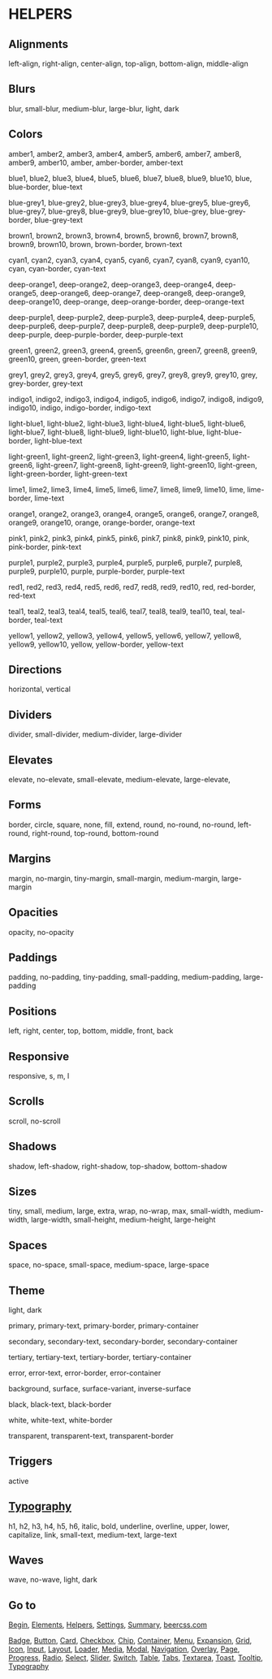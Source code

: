 # HELPERS

## Alignments

left-align, right-align, center-align, top-align, bottom-align, middle-align

## Blurs

blur, small-blur, medium-blur, large-blur, light, dark

## Colors

amber1, amber2, amber3, amber4, amber5, amber6, amber7, amber8, amber9, amber10, amber, amber-border, amber-text

blue1, blue2, blue3, blue4, blue5, blue6, blue7, blue8, blue9, blue10, blue, blue-border, blue-text

blue-grey1, blue-grey2, blue-grey3, blue-grey4, blue-grey5, blue-grey6, blue-grey7, blue-grey8, blue-grey9, blue-grey10, blue-grey, blue-grey-border, blue-grey-text

brown1, brown2, brown3, brown4, brown5, brown6, brown7, brown8, brown9, brown10, brown, brown-border, brown-text

cyan1, cyan2, cyan3, cyan4, cyan5, cyan6, cyan7, cyan8, cyan9, cyan10, cyan, cyan-border, cyan-text

deep-orange1, deep-orange2, deep-orange3, deep-orange4, deep-orange5, deep-orange6, deep-orange7, deep-orange8, deep-orange9, deep-orange10, deep-orange, deep-orange-border, deep-orange-text

deep-purple1, deep-purple2, deep-purple3, deep-purple4, deep-purple5, deep-purple6, deep-purple7, deep-purple8, deep-purple9, deep-purple10, deep-purple, deep-purple-border, deep-purple-text

green1, green2, green3, green4, green5, green6n, green7, green8, green9, green10, green, green-border, green-text

grey1, grey2, grey3, grey4, grey5, grey6, grey7, grey8, grey9, grey10, grey, grey-border, grey-text

indigo1, indigo2, indigo3, indigo4, indigo5, indigo6, indigo7, indigo8, indigo9, indigo10, indigo, indigo-border, indigo-text

light-blue1, light-blue2, light-blue3, light-blue4, light-blue5, light-blue6, light-blue7, light-blue8, light-blue9, light-blue10, light-blue, light-blue-border, light-blue-text

light-green1, light-green2, light-green3, light-green4, light-green5, light-green6, light-green7, light-green8, light-green9, light-green10, light-green, light-green-border, light-green-text

lime1, lime2, lime3, lime4, lime5, lime6, lime7, lime8, lime9, lime10, lime, lime-border, lime-text

orange1, orange2, orange3, orange4, orange5, orange6, orange7, orange8, orange9, orange10, orange, orange-border, orange-text

pink1, pink2, pink3, pink4, pink5, pink6, pink7, pink8, pink9, pink10, pink, pink-border, pink-text

purple1, purple2, purple3, purple4, purple5, purple6, purple7, purple8, purple9, purple10, purple, purple-border, purple-text

red1, red2, red3, red4, red5, red6, red7, red8, red9, red10, red, red-border, red-text

teal1, teal2, teal3, teal4, teal5, teal6, teal7, teal8, teal9, teal10, teal, teal-border, teal-text

yellow1, yellow2, yellow3, yellow4, yellow5, yellow6, yellow7, yellow8, yellow9, yellow10, yellow, yellow-border, yellow-text

## Directions

horizontal, vertical

## Dividers

divider, small-divider, medium-divider, large-divider

## Elevates

elevate, no-elevate, small-elevate, medium-elevate, large-elevate, 

## Forms

border, circle, square, none, fill, extend, round, no-round, no-round, left-round, right-round, top-round, bottom-round

## Margins

margin, no-margin, tiny-margin, small-margin, medium-margin, large-margin

## Opacities

opacity, no-opacity

## Paddings

padding, no-padding, tiny-padding, small-padding, medium-padding, large-padding

## Positions

left, right, center, top, bottom, middle, front, back

## Responsive

responsive, s, m, l

## Scrolls

scroll, no-scroll

## Shadows

shadow, left-shadow, right-shadow, top-shadow, bottom-shadow

## Sizes

tiny, small, medium, large, extra, wrap, no-wrap, max, small-width, medium-width, large-width, small-height, medium-height, large-height

## Spaces

space, no-space, small-space, medium-space, large-space

## Theme

light, dark

primary, primary-text, primary-border, primary-container

secondary, secondary-text, secondary-border, secondary-container

tertiary, tertiary-text, tertiary-border, tertiary-container

error, error-text, error-border, error-container

background, surface, surface-variant, inverse-surface

black, black-text, black-border

white, white-text, white-border

transparent, transparent-text, transparent-border

## Triggers

active

## [Typography](TYPOGRAPHY.md)

h1, h2, h3, h4, h5, h6, italic, bold, underline, overline, upper, lower, capitalize, link, small-text, medium-text, large-text 

## Waves

wave, no-wave, light, dark

## Go to

[Begin](INDEX.md), [Elements](ELEMENTS.md), [Helpers](HELPERS.md), [Settings](SETTINGS.md), [Summary](SUMMARY.md), [beercss.com](https://www.beercss.com)

[Badge](BADGE.md), [Button](BUTTON.md), [Card](CARD.md), [Checkbox](CHECKBOX.md), [Chip](CHIP.md), [Container](CONTAINER.md), [Menu](MENU.md), [Expansion](EXPANSION.md), [Grid](GRID.md), [Icon](ICON.md), [Input](INPUT.md), [Layout](LAYOUT.md), [Loader](LOADER.md), [Media](MEDIA.md), [Modal](MODAL.md), [Navigation](NAVIGATION.md), [Overlay](OVERLAY.md), [Page](PAGE.md), [Progress](PROGRESS.md), [Radio](RADIO.md), [Select](SELECT.md), [Slider](SLIDER.md), [Switch](SWITCH.md), [Table](TABLE.md), [Tabs](TABS.md), [Textarea](TEXTAREA.md), [Toast](TOAST.md), [Tooltip](TOOLTIP.md), [Typography](TYPOGRAPHY.md)